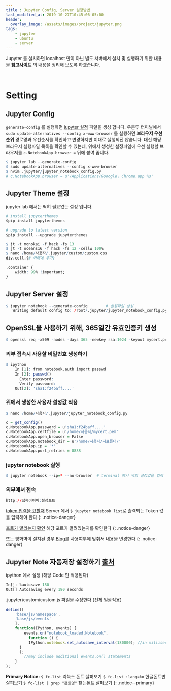 ```yaml
---
title : Jupyter Config, Server 설정방법
last_modified_at: 2019-10-27T10:45:06-05:00
header:
  overlay_image: /assets/images/project/jupyter.png
tags: 
    - jupyter
    - ubuntu
    - server
---
```


Jupyter 를 설치하면 localhost 만이 아닌 별도 서버에서 설치 및 실행하기 위한 내용을 **[참고사이트](https://dymaxionkim.github.io/beautiful-jekyll/2017-01-23-Jupyter/)** 의 내용을 정리해 보도록 하겠습니다.


<br/>

# **Setting**

## **Jupyter Config**

`generate-config` 를 실행하면 [jupyter 설정](https://stackoverflow.com/questions/47772157/how-to-change-the-default-browser-used-by-jupyter-notebook-in-windows) 파일을 생성 합니다. 우분투 터미널에서 `sudo update-alternatives --config x-www-browser` 를 실행하면 **브라우저 우선순위** 경로명과 우선순서를 확인하고 변경하지만 이대로 실행되진 않습니다. 대신 해당 브라우저 실행파일 목록을 확인할 수 있는데, 위에서 생성한 설정파일에 우선 실행할 브라우저를 `c.NotebookApp.browser =` 뒤에 붙여 줍니다.

```r
$ jupyter lab --generate-config
$ sudo update-alternatives --config x-www-browser
$ nvim .jupyter/jupyter_notebook_config.py
# c.NotebookApp.browser = u'/Applications/Gooogle\ Chrome.app %s'
```

## Jupyter Theme 설정

jupyter lab 에서는 딱히 필요없는 설정 입니다.

```s
# install jupyterthemes
$pip install jupyterthemes

# upgrade to latest version
$pip install --upgrade jupyterthemes
```

```r
$ jt -t monokai -f hack -fs 13
$ jt -t oceans16 -f hack -fs 12 -cellw 100%
$ nano /home/사용자/.jupyter/custom/custom.css 
div.cell.{# 아래에 추가}  

.container {
    width: 99% !important;
}   
```

## Jupyter Server 설정

```r
$ jupyter notebook --generate-config        # 설정파일 생성 
   Writing default config to: /root/.jupyter/jupyter_notebook_config.py
```

## OpenSSL을 사용하기 위해, 365일간 유효인증키 생성

```r
$ openssl req -x509 -nodes -days 365 -newkey rsa:1024 -keyout mycert.pem -out mycert.pem   
```

### 외부 접속시 사용할 비밀번호 생성하기

```r
$ ipython
    In [1]: from notebook.auth import passwd
    In [2]: passwd()
      Enter password: 
      Verify password: 
    Out[2]: 'sha1:f24baff....' 
```


### 위에서 생성한 사용자 설정값 적용

```r
$ nano /home/사용자/.jupyter/jupyter_notebook_config.py

c = get_config()
c.NotebookApp.password = u'sha1:f24baff....' 
c.NotebookApp.certfile = u'/home/사용자/mycert.pem'
c.NotebookApp.open_browser = False
c.NotebookApp.notebook_dir = u'/home/사용자/자료폴더/'
c.NotebookApp.ip = '*'
c.NotebookApp.port_retries = 8888
```

### jupyter notebook 실행 

```r
$ jupyter notebook --ip=* --no-browser  # terminal 에서 위의 설정값을 입력
```

### 외부에서 접속

```r
http://접속아이피:설정포트
```

[token 입력을 요할때](https://financedata.github.io/posts/jupyter-notebook-authentication.html) Server 에서 `$ jupyter notebook list`로 출력되는 Token 값을 입력해야 한다
{: .notice-danger}

[포트가 열리는지 확인](http://webdir.tistory.com/170) 해당 포트가 열려있는지를 확인한다
{: .notice-danger}

또는 방화벽이 설치된 경우 [Blog](http://webdir.tistory.com/206)를 사용여부에 맞춰서 내용을 변경한다
{: .notice-danger}

## Jupyter Note 자동저장 설정하기 [출처](https://www.webucator.com/blog/2016/03/change-default-autosave-interval-in-ipython-notebook/)

ipython 에서 설정 (해당 Code 만 적용된다)

```python
In[]: %autosave 180
Out[] Autosaving every 180 seconds
```

.jupyter\custom\custom.js 파일을 수정한다 (전체 일괄적용)

```javascript
define([
    'base/js/namespace',
    'base/js/events'
    ],
    function(IPython, events) {
        events.on("notebook_loaded.Notebook",
          function () {
          IPython.notebook.set_autosave_interval(180000); //in milliseconds
      }
      );
        //may include additional events.on() statements
    }
);
```

**Primary Notice:** `$ fc-list` 리눅스 폰트 살펴보기 `$ fc-list :lang=ko` 한글폰트만 살펴보기 `$ fc-list | grep "폰트명"` 찾는폰트 살펴보기
{: .notice--primary}